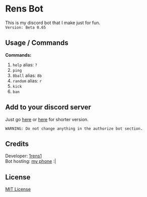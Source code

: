
# Rens Bot

This is my discord bot that I make just for fun.<br>
`Version: Beta 0.65`

## Usage / Commands

__Commands:__
1. `help` alias: `?`
2. `ping`
3. `8ball` alias: `8b`
4. `random` alias: `r`
5. `kick`
6. `ban`

## Add to your discord server
Just go [here](https://top.gg/bot/788673199956688906) or [here](https://discord.com/api/oauth2/authorize?client_id=788673199956688906&permissions=8&scope=bot) for shorter version.

`WARNING: Do not change anything in the authorize bot section.`

## Credits
Developer: [1rens1](https://github.com/1rens1/)<br>
Bot hosting:  [my phone]() :|

## License
[MIT License](https://github.com/1rens1/RensBot-JS/blob/main/LICENSE/)
